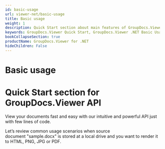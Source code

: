 ```yaml
---
id: basic-usage
url: viewer-net/basic-usage
title: Basic usage
weight: 1
description: Quick Start section about main features of GroupDocs.Viewer API, describes how to view documents with just couple lines of code. 
keywords: GroupDocs.Viewer Quick Start, GroupDocs.Viewer .NET Basic Usage, GroupDocs.Viewer Quick Start C#, GroupDocs.Viewer Get Started
bookCollapseSection: true
productName: GroupDocs.Viewer for .NET
hideChildren: False
---
```


# Basic usage


# Quick Start section for GroupDocs.Viewer API

View your documents fast and easy with our intuitive and powerful API just with few lines of code.

Let’s review common usage scenarios when source document "sample.docx" is stored at a local drive and you want to render it to HTML, PNG, JPG or PDF.

  

